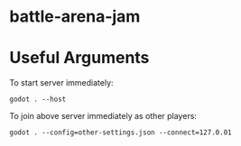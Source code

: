 # battle-arena-jam

# Useful Arguments
To start server immediately:
```shell
godot . --host
```

To join above server immediately as other players:
```shell
godot . --config=other-settings.json --connect=127.0.01
```
